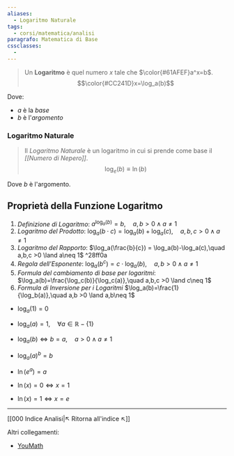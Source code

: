 ```yaml
---
aliases: 
  - Logaritmo Naturale
tags:
  - corsi/matematica/analisi
paragrafo: Matematica di Base
cssclasses:
  - 
---
```

> Un **Logaritmo** è quel numero $x$ tale che $\color{#61AFEF}a^x=b$. $$\color{#CC241D}x=\log_a(b)$$

Dove: 
- $a$ è la *base*
- $b$ è l'*argomento*

### Logaritmo Naturale
> Il *Logaritmo Naturale* è un logaritmo in cui si prende come base il *[[Numero di Nepero]]*. $$\log_e(b)\equiv \ln(b)$$

Dove $b$ è l'argomento.


## Proprietà della Funzione Logaritmo
1. *Definizione di Logaritmo*:
	$a^{\log_a (b)}=b,\quad a, b>0\land a\neq 1$
2. *Logaritmo del Prodotto*:
	$\log_a(b\cdot c) = \log_a(b)+\log_a (c),\quad a,b,c >0 \land a\neq 1$
3. *Logaritmo del Rapporto*:
	$\log_a(\frac{b}{c}) = \log_a(b)-\log_a(c),\quad a,b,c >0 \land a\neq 1$ ^28ff0a
4. *Regola dell'Esponente*:
	$\log_a(b^c)=c\cdot \log_a(b),\quad a, b>0\land a\neq 1$
5. *Formula del cambiamento di base per logaritmi*:
	$\log_a(b)=\frac{\log_c(b)}{\log_c(a)},\quad a,b,c >0 \land c\neq 1$
6. *Formula di Inversione per i Logaritmi*
	$\log_a(b)=\frac{1}{\log_b(a)},\quad a,b >0 \land a,b\neq 1$
	
- $\log_a(1)=0$
- $\log_a(a)=1, \quad \forall a\in \mathbb{R}-\{1\}$
- $\log_a(b) \iff b=a,\quad a>0\land a\neq 1$
- $\log_a (a)^b = b$


- $\ln(e^a)=a$
- $\ln(x)=0\iff x=1$
- $\ln(x)=1\iff x=e$



---
[[000 Indice Analisi|↖ Ritorna all'indice ↖]]

Altri collegamenti: 
- [YouMath](https://www.youmath.it/lezioni/analisi-matematica/le-funzioni-elementari-e-le-loro-proprieta/83-logaritmi.html)
